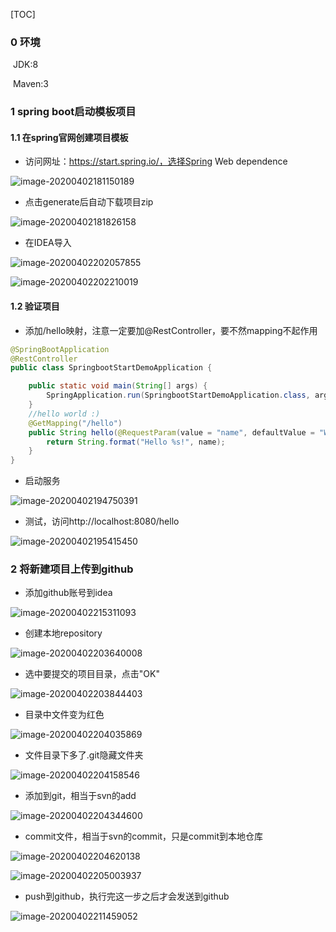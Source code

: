 [TOC]



### 0 环境

​	JDK:8

​	Maven:3

### 1 spring boot启动模板项目

#### 1.1 在spring官网创建项目模板

- 访问网址：https://start.spring.io/，选择Spring Web dependence


![image-20200402181150189](SpringBoot启动.assets/image-20200402181150189.png) 

- 点击generate后自动下载项目zip

 ![image-20200402181826158](SpringBoot启动.assets/image-20200402181826158.png)

- 在IDEA导入

![image-20200402202057855](SpringBoot启动.assets/image-20200402202057855.png)

![image-20200402202210019](SpringBoot启动.assets/image-20200402202210019.png)

#### 1.2 验证项目

- 添加/hello映射，注意一定要加@RestController，要不然mapping不起作用

```java
@SpringBootApplication
@RestController
public class SpringbootStartDemoApplication {

	public static void main(String[] args) {
		SpringApplication.run(SpringbootStartDemoApplication.class, args);
	}
	//hello world :)
	@GetMapping("/hello")
	public String hello(@RequestParam(value = "name", defaultValue = "World") String name) {
		return String.format("Hello %s!", name);
	}
}
```

- 启动服务

![image-20200402194750391](SpringBoot启动.assets/image-20200402194750391.png)  

- 测试，访问http://localhost:8080/hello

![image-20200402195415450](SpringBoot启动.assets/image-20200402195415450.png) 

### 2 将新建项目上传到github

- 添加github账号到idea

![image-20200402215311093](SpringBoot启动.assets/image-20200402215311093.png)

- 创建本地repository

![image-20200402203640008](SpringBoot启动.assets/image-20200402203640008.png)

- 选中要提交的项目目录，点击"OK"

![image-20200402203844403](SpringBoot启动.assets/image-20200402203844403.png) 

- 目录中文件变为红色

![image-20200402204035869](SpringBoot启动.assets/image-20200402204035869.png) 

- 文件目录下多了.git隐藏文件夹

![image-20200402204158546](SpringBoot启动.assets/image-20200402204158546.png) 

- 添加到git，相当于svn的add

![image-20200402204344600](SpringBoot启动.assets/image-20200402204344600.png) 

- commit文件，相当于svn的commit，只是commit到本地仓库

![image-20200402204620138](SpringBoot启动.assets/image-20200402204620138.png)

![image-20200402205003937](SpringBoot启动.assets/image-20200402205003937.png)

- push到github，执行完这一步之后才会发送到github

![image-20200402211459052](SpringBoot启动.assets/image-20200402211459052.png)

